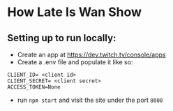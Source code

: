 # How Late Is Wan Show

## Setting up to run locally:
* Create an app at https://dev.twitch.tv/console/apps
* Create a .env file and populate it like so:
```env
CLIENT_ID= <client id>
CLIENT_SECRET= <client secret>
ACCESS_TOKEN=None

```
* run ```npm start``` and visit the site under the port ```8000```
